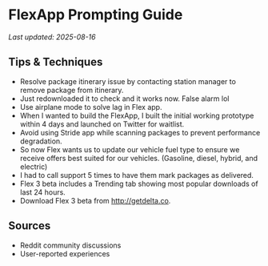 # FlexApp Prompting Guide

*Last updated: 2025-08-16*

## Tips & Techniques

- Resolve package itinerary issue by contacting station manager to remove package from itinerary.
- Just redownloaded it to check and it works now. False alarm lol
- Use airplane mode to solve lag in Flex app.
- When I wanted to build the FlexApp, I built the initial working prototype within 4 days and launched on Twitter for waitlist.
- Avoid using Stride app while scanning packages to prevent performance degradation.
- So now Flex wants us to update our vehicle fuel type to ensure we receive offers best suited for our vehicles. (Gasoline, diesel, hybrid, and electric)
- I had to call support 5 times to have them mark packages as delivered.
- Flex 3 beta includes a Trending tab showing most popular downloads of last 24 hours.
- Download Flex 3 beta from http://getdelta.co.

## Sources

- Reddit community discussions
- User-reported experiences
